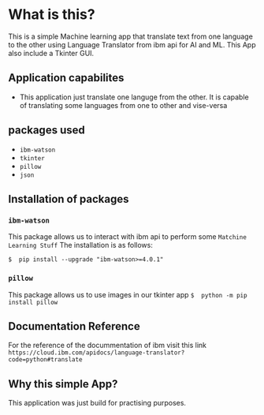 # What is this?
This is a simple Machine learning app that translate text from one language to the other using 
Language Translator from ibm api for AI and ML. This App also include a
 Tkinter GUI.
 ## Application capabilites
 * This application just translate one languge from the other. It is capable of translating some languages from one
  to other and vise-versa
 ## packages used
 * ``ibm-watson``
 * ``tkinter``
 * ``pillow``
 * ``json``
 
## Installation of packages
### ``ibm-watson``
This package allows us to interact with ibm api to perform some `Matchine Learning Stuff` The installation is as
 follows:
 
``
$  pip install --upgrade "ibm-watson>=4.0.1"
``
### ``pillow``
This package allows us to use images in our tkinter app
``
$  python -m pip install pillow
``

## Documentation Reference
For the reference of the docummentation of ibm visit this link ``https://cloud.ibm.com/apidocs/language-translator?code=python#translate``

## Why this simple App?
This application was just build for practising purposes.


